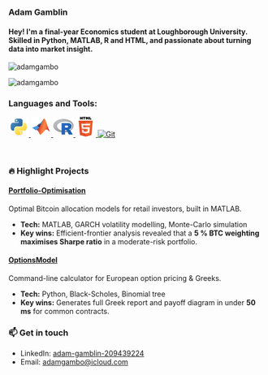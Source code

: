 ### Adam Gamblin

<h4>Hey! I'm a final-year Economics student at Loughborough University. Skilled in Python, MATLAB, R and HTML, and passionate about turning data into market insight.</h4>

<p align="left">
  <img src="https://komarev.com/ghpvc/?username=adamgambo&label=Profile%20views&color=0e75b6&style=flat" alt="adamgambo" />
</p>

<p>
  <img align="left" src="https://github-readme-stats.vercel.app/api/top-langs?username=adamgambo&show_icons=true&locale=en&layout=compact" alt="adamgambo" />
</p>

<br clear="both" />

<h3 align="left">Languages and Tools:</h3>
<p align="left">
  <a href="https://www.python.org" target="_blank" rel="noreferrer">
    <img src="https://raw.githubusercontent.com/devicons/devicon/master/icons/python/python-original.svg" alt="Python" width="40" height="40" />
  </a>
  <a href="https://www.mathworks.com/products/matlab.html" target="_blank" rel="noreferrer">
    <img src="https://raw.githubusercontent.com/devicons/devicon/master/icons/matlab/matlab-original.svg" alt="MATLAB" width="40" height="40" />
  </a>
  <a href="https://www.r-project.org/" target="_blank" rel="noreferrer">
    <img src="https://raw.githubusercontent.com/devicons/devicon/master/icons/r/r-original.svg" alt="R" width="40" height="40" />
  </a>
  <a href="https://www.w3.org/html/" target="_blank" rel="noreferrer">
    <img src="https://raw.githubusercontent.com/devicons/devicon/master/icons/html5/html5-original-wordmark.svg" alt="HTML5" width="40" height="40" />
  </a>
  <a href="https://git-scm.com/" target="_blank" rel="noreferrer">
    <img src="https://www.vectorlogo.zone/logos/git-scm/git-scm-icon.svg" alt="Git" width="40" height="40" />
  </a>
</p>

<!-- Spacer -->
<br />

### 🔥 Highlight Projects

#### <a href="https://github.com/adamgambo/Portfolio-Optimisation">Portfolio-Optimisation</a>
Optimal Bitcoin allocation models for retail investors, built in MATLAB.

* **Tech:** MATLAB, GARCH volatility modelling, Monte-Carlo simulation  
* **Key wins:** Efficient-frontier analysis revealed that a **5 % BTC weighting maximises Sharpe ratio** in a moderate-risk portfolio.

#### <a href="https://github.com/adamgambo/OptionsModel">OptionsModel</a>
Command-line calculator for European option pricing & Greeks.

* **Tech:** Python, Black-Scholes, Binomial tree  
* **Key wins:** Generates full Greek report and payoff diagram in under **50 ms** for common contracts.

<!-- Projects end -->

### 📫 Get in touch

* LinkedIn: <a href="https://www.linkedin.com/in/adam-gamblin-209439224" target="_blank">adam-gamblin-209439224</a>  
* Email: <a href="mailto:adamgambo@icloud.com">adamgambo@icloud.com</a>
